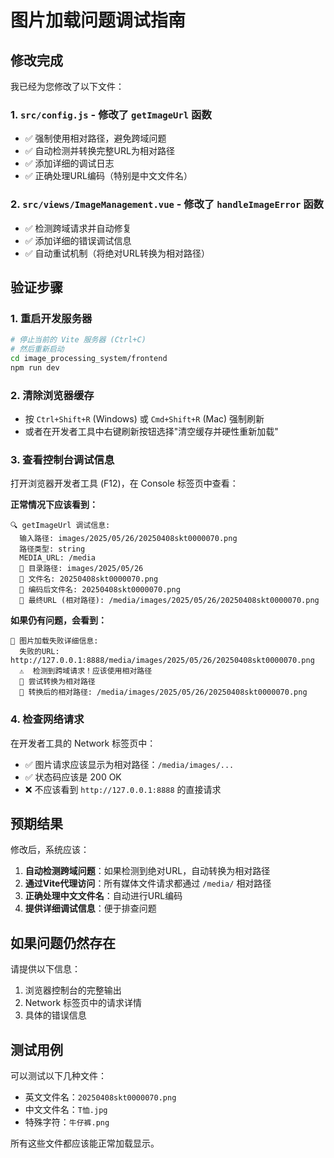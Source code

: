 # 图片加载问题调试指南

## 修改完成

我已经为您修改了以下文件：

### 1. `src/config.js` - 修改了 `getImageUrl` 函数
- ✅ 强制使用相对路径，避免跨域问题
- ✅ 自动检测并转换完整URL为相对路径
- ✅ 添加详细的调试日志
- ✅ 正确处理URL编码（特别是中文文件名）

### 2. `src/views/ImageManagement.vue` - 修改了 `handleImageError` 函数
- ✅ 检测跨域请求并自动修复
- ✅ 添加详细的错误调试信息
- ✅ 自动重试机制（将绝对URL转换为相对路径）

## 验证步骤

### 1. 重启开发服务器
```bash
# 停止当前的 Vite 服务器 (Ctrl+C)
# 然后重新启动
cd image_processing_system/frontend
npm run dev
```

### 2. 清除浏览器缓存
- 按 `Ctrl+Shift+R` (Windows) 或 `Cmd+Shift+R` (Mac) 强制刷新
- 或者在开发者工具中右键刷新按钮选择"清空缓存并硬性重新加载"

### 3. 查看控制台调试信息
打开浏览器开发者工具 (F12)，在 Console 标签页中查看：

**正常情况下应该看到：**
```
🔍 getImageUrl 调试信息:
  输入路径: images/2025/05/26/20250408skt0000070.png
  路径类型: string
  MEDIA_URL: /media
  📁 目录路径: images/2025/05/26
  📄 文件名: 20250408skt0000070.png
  🔗 编码后文件名: 20250408skt0000070.png
  🎯 最终URL (相对路径): /media/images/2025/05/26/20250408skt0000070.png
```

**如果仍有问题，会看到：**
```
🚨 图片加载失败详细信息:
  失败的URL: http://127.0.0.1:8888/media/images/2025/05/26/20250408skt0000070.png
  ⚠️  检测到跨域请求！应该使用相对路径
  🔧 尝试转换为相对路径
  🔄 转换后的相对路径: /media/images/2025/05/26/20250408skt0000070.png
```

### 4. 检查网络请求
在开发者工具的 Network 标签页中：
- ✅ 图片请求应该显示为相对路径：`/media/images/...`
- ✅ 状态码应该是 200 OK
- ❌ 不应该看到 `http://127.0.0.1:8888` 的直接请求

## 预期结果

修改后，系统应该：
1. **自动检测跨域问题**：如果检测到绝对URL，自动转换为相对路径
2. **通过Vite代理访问**：所有媒体文件请求都通过 `/media/` 相对路径
3. **正确处理中文文件名**：自动进行URL编码
4. **提供详细调试信息**：便于排查问题

## 如果问题仍然存在

请提供以下信息：
1. 浏览器控制台的完整输出
2. Network 标签页中的请求详情
3. 具体的错误信息

## 测试用例

可以测试以下几种文件：
- 英文文件名：`20250408skt0000070.png`
- 中文文件名：`T恤.jpg`
- 特殊字符：`牛仔裤.png`

所有这些文件都应该能正常加载显示。 